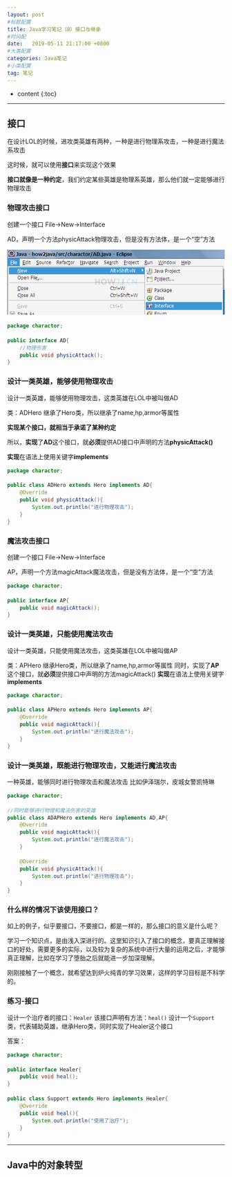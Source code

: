 ```yaml
---
layout: post
#标题配置
title: Java学习笔记（8）接口与继承
#时间配
date:   2019-05-11 21:17:00 +0800
#大类配置
categories: Java笔记
#小类配置
tag: 笔记
---
```


* content
{:toc}

---

## 接口

在设计LOL的时候，进攻类英雄有两种，一种是进行物理系攻击，一种是进行魔法系攻击

这时候，就可以使用**接口**来实现这个效果

**接口就像是一种约定**，我们约定某些英雄是物理系英雄，那么他们就一定能够进行物理攻击

### 物理攻击接口

创建一个接口 File->New->Interface

AD，声明一个方法physicAttack物理攻击，但是没有方法体，是一个“空”方法

![](/styles/images/2019-03-22-how2java/8.1.png)

```java
package charactor;

public interface AD{
	//物理伤害
	public void physicAttack();
}
```

### 设计一类英雄，能够使用物理攻击

设计一类英雄，能够使用物理攻击，这类英雄在LOL中被叫做AD

类：ADHero
继承了Hero类，所以继承了name,hp,armor等属性

**实现某个接口，就相当于承诺了某种约定**

所以，**实现**了**AD**这个接口，就**必须**提供AD接口中声明的方法**physicAttack()**

**实现**在语法上使用关键字**implements**

```java
package charactor;

public class ADHero extends Hero implements AD{
	@Override
	public void physicAttack(){
		System.out.println("进行物理攻击");
	}
}
```

### 魔法攻击接口

创建一个接口 File->New->Interface

AP，声明一个方法magicAttack魔法攻击，但是没有方法体，是一个“空”方法

```java
package charactor;

public interface AP{
	public void magicAttack();
}
```

### 设计一类英雄，只能使用魔法攻击

设计一类英雄，只能使用魔法攻击，这类英雄在LOL中被叫做AP

类：APHero
继承Hero类，所以继承了name,hp,armor等属性
同时，实现了**AP**这个接口，就**必须**提供接口中声明的方法magicAttack()
**实现**在语法上使用关键字**implements**

```java
package charactor;

public class APHero extends Hero implements AP{
	@Override
	public void magicAttack(){
		System.out.println("进行魔法攻击");
	}
}
```

### 设计一类英雄，既能进行物理攻击，又能进行魔法攻击

一种英雄，能够同时进行物理攻击和魔法攻击
比如伊泽瑞尔，皮城女警凯特琳

```java
package charactor;

//同时能够进行物理和魔法伤害的英雄
public class ADAPHero extends Hero implements AD,AP{
	@Override
	public void magicAttack(){
		System.out.println("进行魔法攻击");
	}

	@Override
	public void physicAttack(){
		System.out.println("进行物理攻击");
	}
}
```

### 什么样的情况下该使用接口？

如上的例子，似乎要接口，不要接口，都是一样的，那么接口的意义是什么呢？

学习一个知识点，是由浅入深进行的。这里知识引入了接口的概念，要真正理解接口的好处，需要更多的实际，以及较为复杂的系统中进行大量的运用之后，才能够真正理解，比如在学习了堕胎之后就能进一步加深理解。

刚刚接触了一个概念，就希望达到炉火纯青的学习效果，这样的学习目标是不科学的。

### 练习-接口

设计一个治疗者的接口：`Healer`
该接口声明有方法：`heal()`
设计一个`Support`类，代表辅助英雄，继承Hero类，同时实现了Healer这个接口

答案：
```java
package charactor;

public interface Healer{
	public void heal();
}

public class Support extends Hero implements Healer{
	@Override
	public void heal(){
		System.out.println("使用了治疗");
	}
}
```

--------

## Java中的对象转型

